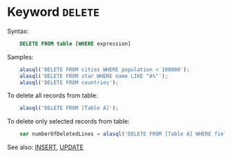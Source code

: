 # Keyword `DELETE`

Syntax:
```sql
    DELETE FROM table [WHERE expression]
```

Samples:
```js
    alasql('DELETE FROM cities WHERE population < 100000');
    alasql('DELETE FROM star WHERE name LIKE "A%"');
    alasql('DELETE FROM countries');
```

To delete all records from table:
```js
	alasql('DELETE FROM [Table A]');
```

To delete only selected records from table:
```js
	var numberOfDeletedLines = alasql('DELETE FROM [Table A] WHERE field1 > 10');
```

See also: [INSERT](Insert), [UPDATE](Update)